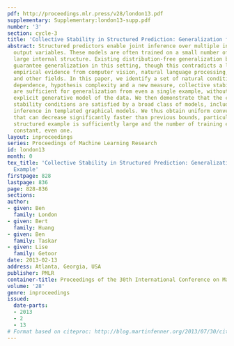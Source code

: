 ```yaml
---
pdf: http://proceedings.mlr.press/v28/london13.pdf
supplementary: Supplementary:london13-supp.pdf
number: '3'
section: cycle-3
title: 'Collective Stability in Structured Prediction: Generalization from One Example'
abstract: Structured predictors enable joint inference over multiple interdependent
  output variables. These models are often trained on a small number of examples with
  large internal structure. Existing distribution-free generalization bounds do not
  guarantee generalization in this setting, though this contradicts a large body of
  empirical evidence from computer vision, natural language processing, social networks
  and other fields. In this paper, we identify a set of natural conditions – weak
  dependence, hypothesis complexity and a new measure, collective stability – that
  are sufficient for generalization from even a single example, without imposing an
  explicit generative model of the data. We then demonstrate that the complexity and
  stability conditions are satisfied by a broad class of models, including marginal
  inference in templated graphical models. We thus obtain uniform convergence rates
  that can decrease significantly faster than previous bounds, particularly when each
  structured example is sufficiently large and the number of training examples is
  constant, even one.
layout: inproceedings
series: Proceedings of Machine Learning Research
id: london13
month: 0
tex_title: 'Collective Stability in Structured Prediction: Generalization from One
  Example'
firstpage: 828
lastpage: 836
page: 828-836
sections: 
author:
- given: Ben
  family: London
- given: Bert
  family: Huang
- given: Ben
  family: Taskar
- given: Lise
  family: Getoor
date: 2013-02-13
address: Atlanta, Georgia, USA
publisher: PMLR
container-title: Proceedings of the 30th International Conference on Machine Learning
volume: '28'
genre: inproceedings
issued:
  date-parts:
  - 2013
  - 2
  - 13
# Format based on citeproc: http://blog.martinfenner.org/2013/07/30/citeproc-yaml-for-bibliographies/
---
```

